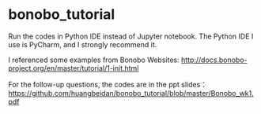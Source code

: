 # bonobo_tutorial

Run the codes in Python IDE instead of Jupyter notebook.
The Python IDE I use is PyCharm, and I strongly recommend it.

I referenced some examples from Bonobo Websites: http://docs.bonobo-project.org/en/master/tutorial/1-init.html

For the follow-up questions, the codes are in the ppt slides： https://github.com/huangbeidan/bonobo_tutorial/blob/master/Bonobo_wk1.pdf
